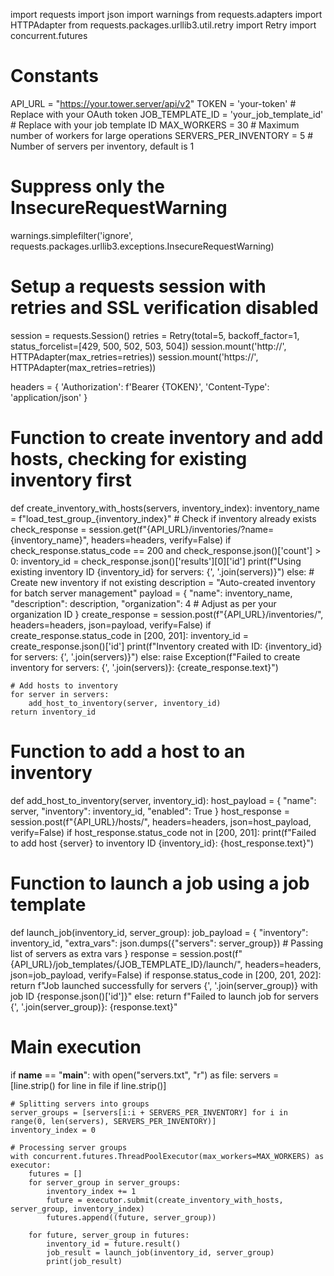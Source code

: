 import requests
import json
import warnings
from requests.adapters import HTTPAdapter
from requests.packages.urllib3.util.retry import Retry
import concurrent.futures

# Constants
API_URL = "https://your.tower.server/api/v2"
TOKEN = 'your-token'  # Replace with your OAuth token
JOB_TEMPLATE_ID = 'your_job_template_id'  # Replace with your job template ID
MAX_WORKERS = 30  # Maximum number of workers for large operations
SERVERS_PER_INVENTORY = 5  # Number of servers per inventory, default is 1

# Suppress only the InsecureRequestWarning
warnings.simplefilter('ignore', requests.packages.urllib3.exceptions.InsecureRequestWarning)

# Setup a requests session with retries and SSL verification disabled
session = requests.Session()
retries = Retry(total=5, backoff_factor=1, status_forcelist=[429, 500, 502, 503, 504])
session.mount('http://', HTTPAdapter(max_retries=retries))
session.mount('https://', HTTPAdapter(max_retries=retries))

headers = {
    'Authorization': f'Bearer {TOKEN}',
    'Content-Type': 'application/json'
}

# Function to create inventory and add hosts, checking for existing inventory first
def create_inventory_with_hosts(servers, inventory_index):
    inventory_name = f"load_test_group_{inventory_index}"
    # Check if inventory already exists
    check_response = session.get(f"{API_URL}/inventories/?name={inventory_name}", headers=headers, verify=False)
    if check_response.status_code == 200 and check_response.json()['count'] > 0:
        inventory_id = check_response.json()['results'][0]['id']
        print(f"Using existing inventory ID {inventory_id} for servers: {', '.join(servers)}")
    else:
        # Create new inventory if not existing
        description = "Auto-created inventory for batch server management"
        payload = {
            "name": inventory_name,
            "description": description,
            "organization": 4  # Adjust as per your organization ID
        }
        create_response = session.post(f"{API_URL}/inventories/", headers=headers, json=payload, verify=False)
        if create_response.status_code in [200, 201]:
            inventory_id = create_response.json()['id']
            print(f"Inventory created with ID: {inventory_id} for servers: {', '.join(servers)}")
        else:
            raise Exception(f"Failed to create inventory for servers: {', '.join(servers)}: {create_response.text}")

    # Add hosts to inventory
    for server in servers:
        add_host_to_inventory(server, inventory_id)
    return inventory_id

# Function to add a host to an inventory
def add_host_to_inventory(server, inventory_id):
    host_payload = {
        "name": server,
        "inventory": inventory_id,
        "enabled": True
    }
    host_response = session.post(f"{API_URL}/hosts/", headers=headers, json=host_payload, verify=False)
    if host_response.status_code not in [200, 201]:
        print(f"Failed to add host {server} to inventory ID {inventory_id}: {host_response.text}")

# Function to launch a job using a job template
def launch_job(inventory_id, server_group):
    job_payload = {
        "inventory": inventory_id,
        "extra_vars": json.dumps({"servers": server_group})  # Passing list of servers as extra vars
    }
    response = session.post(f"{API_URL}/job_templates/{JOB_TEMPLATE_ID}/launch/", headers=headers, json=job_payload, verify=False)
    if response.status_code in [200, 201, 202]:
        return f"Job launched successfully for servers {', '.join(server_group)} with job ID {response.json()['id']}"
    else:
        return f"Failed to launch job for servers {', '.join(server_group)}: {response.text}"

# Main execution
if __name__ == "__main__":
    with open("servers.txt", "r") as file:
        servers = [line.strip() for line in file if line.strip()]

    # Splitting servers into groups
    server_groups = [servers[i:i + SERVERS_PER_INVENTORY] for i in range(0, len(servers), SERVERS_PER_INVENTORY)]
    inventory_index = 0

    # Processing server groups
    with concurrent.futures.ThreadPoolExecutor(max_workers=MAX_WORKERS) as executor:
        futures = []
        for server_group in server_groups:
            inventory_index += 1
            future = executor.submit(create_inventory_with_hosts, server_group, inventory_index)
            futures.append((future, server_group))

        for future, server_group in futures:
            inventory_id = future.result()
            job_result = launch_job(inventory_id, server_group)
            print(job_result)
